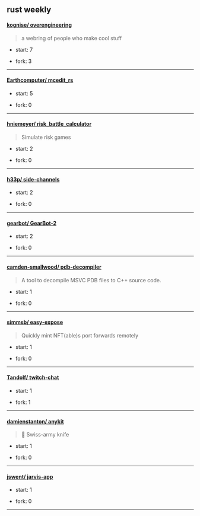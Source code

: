 ## rust weekly

#### [kognise/ overengineering](https://github.com/kognise/overengineering)
>  a webring of people who make cool stuff
+ start: 7
+ fork: 3
---
#### [Earthcomputer/ mcedit_rs](https://github.com/Earthcomputer/mcedit_rs)
>  
+ start: 5
+ fork: 0
---
#### [hniemeyer/ risk_battle_calculator](https://github.com/hniemeyer/risk_battle_calculator)
>  Simulate risk games
+ start: 2
+ fork: 0
---
#### [h33p/ side-channels](https://github.com/h33p/side-channels)
>  
+ start: 2
+ fork: 0
---
#### [gearbot/ GearBot-2](https://github.com/gearbot/GearBot-2)
>  
+ start: 2
+ fork: 0
---
#### [camden-smallwood/ pdb-decompiler](https://github.com/camden-smallwood/pdb-decompiler)
>  A tool to decompile MSVC PDB files to C++ source code.
+ start: 1
+ fork: 0
---
#### [simmsb/ easy-expose](https://github.com/simmsb/easy-expose)
>  Quickly mint NFT(able)s port forwards remotely
+ start: 1
+ fork: 0
---
#### [Tandolf/ twitch-chat](https://github.com/Tandolf/twitch-chat)
>  
+ start: 1
+ fork: 1
---
#### [damienstanton/ anykit](https://github.com/damienstanton/anykit)
>  🦀 Swiss-army knife
+ start: 1
+ fork: 0
---
#### [jswent/ jarvis-app](https://github.com/jswent/jarvis-app)
>  
+ start: 1
+ fork: 0
---